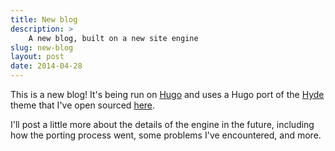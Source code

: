 ```yaml
---
title: New blog
description: >
    A new blog, built on a new site engine
slug: new-blog
layout: post
date: 2014-04-28
---
```

This is a new blog! It's being run on [Hugo][hugo] and uses a Hugo port of the
[Hyde][hyde] theme that I've open sourced [here][port].

[hugo]: http://hugo.spf13.com/
[hyde]: http://hyde.getpoole.com/
[port]: https://github.com/ciarand/hyde-for-hugo

I'll post a little more about the details of the engine in the future, including
how the porting process went, some problems I've encountered, and more.
